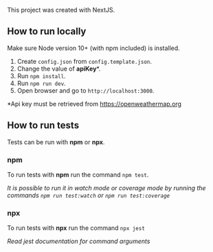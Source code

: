 This project was created with NextJS.



## How to run locally
Make sure Node version 10+ (with npm included) is installed.

1. Create `config.json` from `config.template.json`.
2. Change the value of **apiKey***.
3. Run `npm install`.
4. Run `npm run dev`.
5. Open browser and go to `http://localhost:3000`.

*Api key must be retrieved from https://openweathermap.org


## How to run tests

Tests can be run with **npm** or **npx**.

### npm
To run tests with **npm** run the command `npm test`.

*It is possible to run it in watch mode or coverage mode by running the commands `npm run test:watch` or `npm run test:coverage`*

### npx
To run tests with **npx** run the command `npx jest`

*Read jest documentation for command arguments*